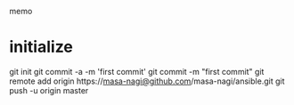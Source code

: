 memo
# initialize
git init
git commit -a -m 'first commit'
git commit -m "first commit"
git remote add origin https://masa-nagi@github.com/masa-nagi/ansible.git
git push -u origin master


